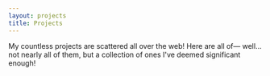 ```yaml
---
layout: projects
title: Projects
---
```

My countless projects are scattered all over the web! Here are all of— well… not nearly all of them, but a collection of ones I've deemed significant enough!
